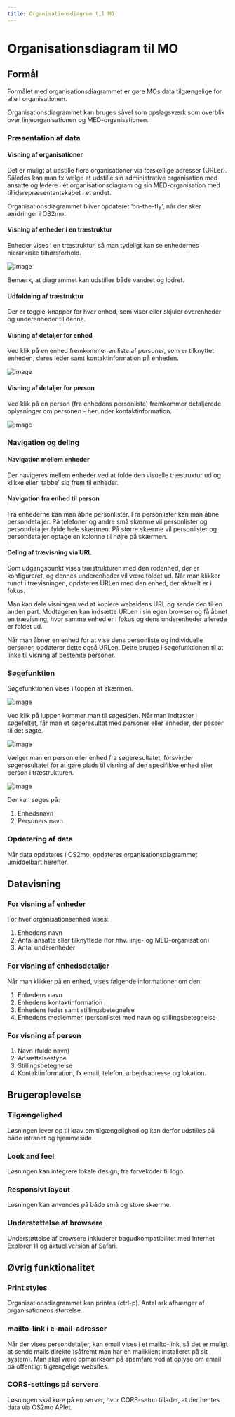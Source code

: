 ```yaml
---
title: Organisationsdiagram til MO
---
```


# Organisationsdiagram til MO

## Formål

Formålet med organisationsdiagrammet er gøre MOs data tilgængelige for alle i organisationen.

Organisationsdiagrammet kan bruges såvel som opslagsværk som overblik over linjeorganisationen og MED-organisationen.

### Præsentation af data
#### Visning af organisationer
Det er muligt at udstille flere organisationer via forskellige adresser (URLer). Således kan man fx vælge at udstille sin administrative organisation med ansatte og ledere i ét organisationsdiagram og sin MED-organisation med tillidsrepræsentantskabet i et andet.

Organisationsdiagrammet bliver opdateret ‘on-the-fly’, når der sker ændringer i OS2mo.

#### Visning af enheder i en træstruktur
Enheder vises i en træstruktur, så man tydeligt kan se enhedernes hierarkiske tilhørsforhold.

![image](../graphics/hierarchy.png)

Bemærk, at diagrammet kan udstilles både vandret og lodret.

#### Udfoldning af træstruktur
Der er toggle-knapper for hver enhed, som viser eller skjuler overenheder og underenheder til denne.

#### Visning af detaljer for enhed
Ved klik på en enhed fremkommer en liste af personer, som er tilknyttet enheden, deres leder samt kontaktinformation på enheden.

![image](../graphics/unitdetails.png)

#### Visning af detaljer for person
Ved klik på en person (fra enhedens personliste) fremkommer detaljerede oplysninger om personen - herunder kontaktinformation.

![image](../graphics/employeedetails.png)

### Navigation og deling

#### Navigation mellem enheder
Der navigeres mellem enheder ved at folde den visuelle træstruktur ud og klikke eller ‘tabbe’ sig frem til enheder.

#### Navigation fra enhed til person
Fra enhederne kan man åbne personlister. Fra personlister kan man åbne persondetaljer.
På telefoner og andre små skærme vil personlister og persondetaljer fylde hele skærmen.
På større skærme vil personlister og persondetaljer optage en kolonne til højre på skærmen.

#### Deling af trævisning via URL
Som udgangspunkt vises træstrukturen med den rodenhed, der er konfigureret, og dennes underenheder vil være foldet ud. Når man klikker rundt i trævisningen, opdateres URLen med den enhed, der aktuelt er i fokus.

Man kan dele visningen ved at kopiere websidens URL og sende den til en anden part. Modtageren kan indsætte URLen i sin egen browser og få åbnet en trævisning, hvor samme enhed er i fokus og dens underenheder allerede er foldet ud.

Når man åbner en enhed for at vise dens personliste og individuelle personer, opdaterer dette også URLen. Dette bruges i søgefunktionen til at linke til visning af bestemte personer.

### Søgefunktion
Søgefunktionen vises i toppen af skærmen.

![image](../graphics/searchfunctionalityorgchart.png)

Ved klik på luppen kommer man til søgesiden. Når man indtaster i søgefeltet, får man et søgeresultat med personer eller enheder, der passer til det søgte.

![image](../graphics/searchperson.png)

Vælger man en person eller enhed fra søgeresultatet, forsvinder søgeresultatet for at gøre plads til visning af den specifikke enhed eller person i træstrukturen.

![image](../graphics/searchmagnus.png)

Der kan søges på:

1. Enhedsnavn
2. Personers navn

### Opdatering af data
Når data opdateres i OS2mo, opdateres organisationsdiagrammet umiddelbart herefter.

## Datavisning
### For visning af enheder

For hver organisationsenhed vises:

1. Enhedens navn
2. Antal ansatte eller tilknyttede (for hhv. linje- og MED-organisation)
3. Antal underenheder

### For visning af enhedsdetaljer
Når man klikker på en enhed, vises følgende informationer om den:

1. Enhedens navn
2. Enhedens kontaktinformation
3. Enhedens leder samt stillingsbetegnelse
4. Enhedens medlemmer (personliste) med navn og stillingsbetegnelse

### For visning af person

1. Navn (fulde navn)
2. Ansættelsestype
3. Stillingsbetegnelse
4. Kontaktinformation, fx email, telefon, arbejdsadresse og lokation.

## Brugeroplevelse
### Tilgængelighed
Løsningen lever op til krav om tilgængelighed og kan derfor udstilles på både intranet og hjemmeside.

### Look and feel
Løsningen kan integrere lokale design, fra farvekoder til logo.

### Responsivt layout
Løsningen kan anvendes på både små og store skærme.

### Understøttelse af browsere
Understøttelse af browsere inkluderer bagudkompatibilitet med Internet Explorer 11 og aktuel version af Safari.

## Øvrig funktionalitet
### Print styles
Organisationsdiagrammet kan printes (ctrl-p). Antal ark afhænger af organisationens størrelse.

### mailto-link i e-mail-adresser
Når der vises persondetaljer, kan email vises i et mailto-link, så det er muligt at sende mails direkte (såfremt man har en mailklient installeret på sit system). Man skal være opmærksom på spamfare ved at oplyse om email på offentligt tilgængelige websites.
​
### CORS-settings på servere
Løsningen skal køre på en server, hvor CORS-setup tillader, at der hentes data via OS2mo APIet.
